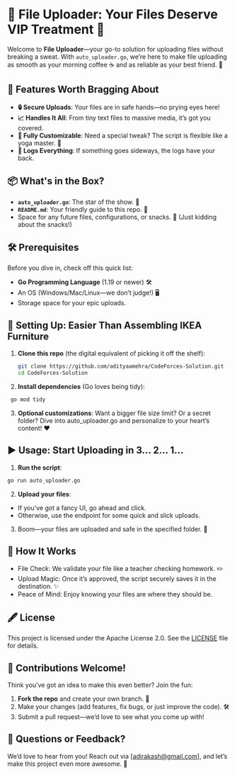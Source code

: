 # 🎈 File Uploader: Your Files Deserve VIP Treatment 🎉

Welcome to **File Uploader**—your go-to solution for uploading files without breaking a sweat. With `auto_uploader.go`, we’re here to make file uploading as smooth as your morning coffee ☕ and as reliable as your best friend. 🐾

## 🌟 Features Worth Bragging About  

- **🔒 Secure Uploads**: Your files are in safe hands—no prying eyes here!  
- **📈 Handles It All**: From tiny text files to massive media, it’s got you covered.  
- **🔧 Fully Customizable**: Need a special tweak? The script is flexible like a yoga master. 🧘  
- **📜 Logs Everything**: If something goes sideways, the logs have your back.  

## 📦 What's in the Box?  

- **`auto_uploader.go`**: The star of the show. 🌟  
- **`README.md`**: Your friendly guide to this repo. 📖  
- Space for any future files, configurations, or snacks. 🍪 (Just kidding about the snacks!)

## 🛠️ Prerequisites  

Before you dive in, check off this quick list:  

- **Go Programming Language** (1.19 or newer) 🛠️  
- An OS (Windows/Mac/Linux—we don’t judge!) 🖥️  
- Storage space for your epic uploads.  

## 🚀 Setting Up: Easier Than Assembling IKEA Furniture  

1. **Clone this repo** (the digital equivalent of picking it off the shelf):  
   ```bash
   git clone https://github.com/adityaamehra/CodeForces-Solution.git
   cd CodeForces-Solution
2. **Install dependencies** (Go loves being tidy):
  ```bash
   go mod tidy
  ```
3. **Optional customizations**: Want a bigger file size limit? Or a secret folder? Dive into auto_uploader.go and personalize to your heart’s content! ❤️
## ▶️ Usage: Start Uploading in 3... 2... 1...

1. **Run the script**:
```bash
go run auto_uploader.go
```
2. **Upload your files**:
- If you’ve got a fancy UI, go ahead and click.
- Otherwise, use the endpoint for some quick and slick uploads.
3. Boom—your files are uploaded and safe in the specified folder. 🎉
## 🤔 How It Works

- File Check: We validate your file like a teacher checking homework. ✏️
- Upload Magic: Once it’s approved, the script securely saves it in the destination. ✨
- Peace of Mind: Enjoy knowing your files are where they should be.
## 🖋️ License

This project is licensed under the Apache License 2.0. See the [LICENSE](https://github.com/adityaamehra/CodeForces-Solution/blob/main/LICENSE) file for details.

## 🙌 Contributions Welcome!

Think you’ve got an idea to make this even better? Join the fun:

1. **Fork the repo** and create your own branch. 🌿
2. Make your changes (add features, fix bugs, or just improve the code). 🛠️
3. Submit a pull request—we’d love to see what you come up with!
## 💌 Questions or Feedback?

We’d love to hear from you! Reach out via [adirakash@gmail.com], and let’s make this project even more awesome. 🎉

